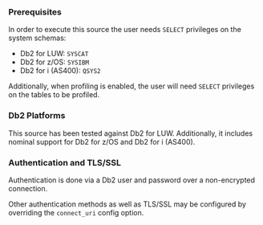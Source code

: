 ### Prerequisites

In order to execute this source the user needs `SELECT` privileges on the system schemas:

- Db2 for LUW: `SYSCAT`
- Db2 for z/OS: `SYSIBM`
- Db2 for i (AS400): `QSYS2`

Additionally, when profiling is enabled, the user will need `SELECT` privileges on the tables to be profiled.

### Db2 Platforms

This source has been tested against Db2 for LUW. Additionally, it includes nominal support for Db2 for z/OS and Db2 for i (AS400).

### Authentication and TLS/SSL

Authentication is done via a Db2 user and password over a non-encrypted connection.

Other authentication methods as well as TLS/SSL may be configured by overriding the `connect_uri` config option.
